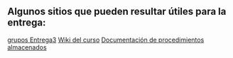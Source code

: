 ## Algunos sitios que pueden resultar útiles para la entrega:

[grupos Entrega3](https://docs.google.com/spreadsheets/d/1_wBBmV8DM2YL0Bsur130nA8mLQx1_12ULE1MvBFBF7Y/edit#gid=497462851)
[Wiki del curso](https://github.com/IIC2413/Syllabus-2021-1/wiki)
[Documentación de procedimientos almacenados](https://www.postgresql.org/docs/10/sql-createfunction.html)
